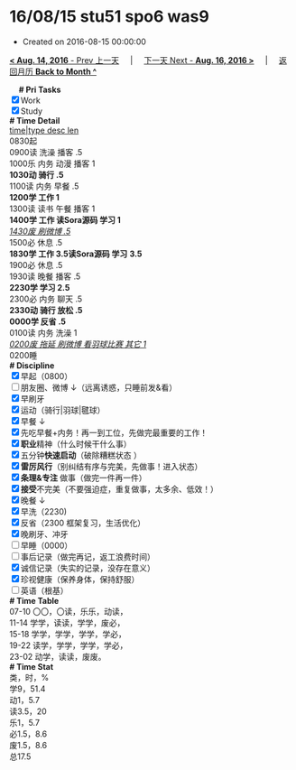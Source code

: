 # 16/08/15 stu51 spo6 was9

- Created on 2016-08-15 00:00:00

[**< Aug. 14, 2016** - Prev 上一天](/lifelogs/2016/08/d14.md) &nbsp; &nbsp; | &nbsp; &nbsp; [下一天 Next - **Aug. 16, 2016 >**](/lifelogs/2016/08/d16.md) &nbsp; &nbsp; |  &nbsp; &nbsp; [返回月历 **Back to Month ^**](/lifelogs/2016/08/index.md)
<br/><div><b>     # Pri Tasks</b></div><div><input checked="true" type="checkbox"/>Work</div><div><input checked="true" type="checkbox"/>Study</div><div><div><b># Time Detail</b></div></div><div><u>time|type desc len</u></div><div>0830起</div><div>0900读 洗澡 播客 .5</div><div>1000乐 内务 动漫 播客 1</div><div><b>1030动 骑行 .5</b></div><div>1100读 内务 早餐 .5</div><div><b>1200学 工作 1</b></div><div>1300读 读书 午餐 播客 1</div><div><b>1400学 工作 读Sora源码 学习 1</b></div><div><i><u>1430废 刷微博 .5</u></i></div><div>1500必 休息 .5</div><div><b>1830学 工作 3.5</b><b>读Sora源码 学习</b> <b>3.5</b></div><div>1900必 休息 .5</div><div>1930读 晚餐 播客 .5</div><div><b>2230学 学习 2.5</b></div><div>2300必 内务 聊天 .5</div><div><b>2330动 骑行 放松 .5</b></div><div><b>0000学 反省 .5</b></div><div>0100读 内务 洗澡 1</div><div><i><u>0200废 拖延 刷微博 看羽球比赛 其它 1</u></i></div><div>0200睡</div><div><b># Discipline</b></div><div><input checked="true" type="checkbox"/>早起（0800）</div><div><input type="checkbox"/>朋友圈、微博 ↓（远离诱惑，只睡前发&amp;看）</div><input checked="true" type="checkbox"/>早刷牙<div><input checked="true" type="checkbox"/>运动（骑行|羽球|毽球）</div><div><input checked="true" type="checkbox"/>早餐 ↓</div><div><input checked="true" type="checkbox"/>先吃早餐+内务！再一到工位，先做完最重要的工作！</div><div><input checked="true" type="checkbox"/><b>职业</b>精神（什么时候干什么事）</div><div><input checked="true" type="checkbox"/>五分钟<b>快速启动</b>（破除糟糕状态 ）</div><div><input checked="true" type="checkbox"/><b>雷厉风行</b>（别纠结有序与完美，先做事！进入状态）</div><div><input checked="true" type="checkbox"/><b>条理&amp;专注</b> 做事（做完一件再一件）</div><div><input checked="true" type="checkbox"/><b>接受</b>不完美（不要强迫症，重复做事，太多余、低效！）</div><div><input checked="true" type="checkbox"/>晚餐 ↓</div><div><input checked="true" type="checkbox"/>早洗（2230)</div><div><input checked="true" type="checkbox"/>反省（2300 框架复习，生活优化）</div><div><input checked="true" type="checkbox"/>晚刷牙、冲牙</div><div><input type="checkbox"/>早睡（0000）</div><div><div><div><div><input type="checkbox"/>事后记录（做完再记，返工浪费时间）</div></div><div><input checked="true" type="checkbox"/>诚信记录（失实的记录，没存在意义）</div></div><div><div><input checked="true" type="checkbox"/>珍视健康（保养身体，保持舒服）</div></div></div><div><input type="checkbox"/>英语（根基）</div><div><b># Time Table</b></div><div>07-10 〇〇，〇读，乐乐，动读，</div><div>11-14 学学，读读，学学，废必，</div><div>15-18 学学，学学，学学，学必，</div><div>19-22 读学，学学，学学，学必，</div><div>23-02 动学，读读，废废。</div><div><b># Time Stat</b></div><div>类，时，%</div><div>学9，51.4</div><div>动1，5.7</div><div>读3.5，20</div><div>乐1，5.7</div><div>必1.5，8.6</div><div>废1.5，8.6</div><div>总17.5</div>
